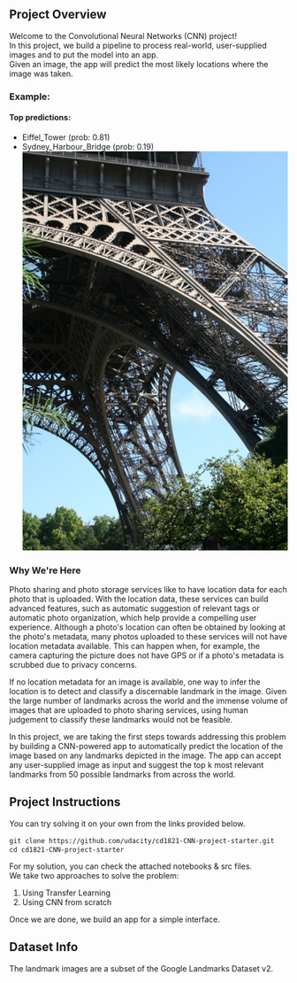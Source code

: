 ## Project Overview

Welcome to the Convolutional Neural Networks (CNN) project!  
In this project, we build a pipeline to process real-world, user-supplied images and to put the model into an app.  
Given an image, the app will predict the most likely locations where the image was taken.

### Example:  
#### Top predictions:
- Eiffel_Tower (prob: 0.81)
- Sydney_Harbour_Bridge (prob: 0.19)
![Image](static_images/test/16.Eiffel_Tower/3828627c8730f160.jpg)

### Why We're Here

Photo sharing and photo storage services like to have location data for each photo that is uploaded. With the location
data, these services can build advanced features, such as automatic suggestion of relevant tags or automatic photo
organization, which help provide a compelling user experience. Although a photo's location can often be obtained by
looking at the photo's metadata, many photos uploaded to these services will not have location metadata available. This
can happen when, for example, the camera capturing the picture does not have GPS or if a photo's metadata is scrubbed
due to privacy concerns.

If no location metadata for an image is available, one way to infer the location is to detect and classify a discernable
landmark in the image. Given the large number of landmarks across the world and the immense volume of images that are
uploaded to photo sharing services, using human judgement to classify these landmarks would not be feasible.

In this project, we are taking the first steps towards addressing this problem by building a CNN-powered app to
automatically predict the location of the image based on any landmarks depicted in the image. The app can accept any
user-supplied image as input and suggest the top k most relevant landmarks from 50 possible landmarks from across the
world.

## Project Instructions

You can try solving it on your own from the links provided below.
```
git clone https://github.com/udacity/cd1821-CNN-project-starter.git
cd cd1821-CNN-project-starter
```
For my solution, you can check the attached notebooks & src files.  
We take two approaches to solve the problem:
1. Using Transfer Learning
2. Using CNN from scratch

Once we are done, we build an app for a simple interface.

## Dataset Info

The landmark images are a subset of the Google Landmarks Dataset v2.

